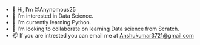 - 👋 Hi, I’m @Anynomous25
- 👀 I’m interested in Data Science.
- 🌱 I’m currently learning Python.
- 💞️ I’m looking to collaborate on learning Data science from Scratch.
- 📫 If you are intrested you can email me at Anshukumar3721@gmail.com

<!---
Anynomous25/Anynomous25 is a ✨ special ✨ repository because its `README.md` (this file) appears on your GitHub profile.
You can click the Preview link to take a look at your changes.
--->
